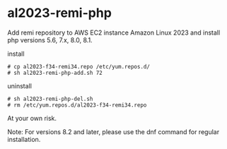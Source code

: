 # al2023-remi-php

Add remi repository to AWS EC2 instance Amazon Linux 2023 and install php versions 5.6, 7.x, 8.0, 8.1.  

install
```
# cp al2023-f34-remi34.repo /etc/yum.repos.d/
# sh al2023-remi-php-add.sh 72
```

uninstall
```
# sh al2023-remi-php-del.sh
# rm /etc/yum.repos.d/al2023-f34-remi34.repo
```

At your own risk.

Note: For versions 8.2 and later, please use the dnf command for regular installation.
